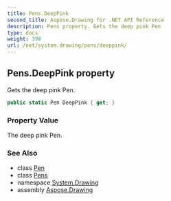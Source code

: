 ```yaml
---
title: Pens.DeepPink
second_title: Aspose.Drawing for .NET API Reference
description: Pens property. Gets the deep pink Pen
type: docs
weight: 390
url: /net/system.drawing/pens/deeppink/
---
```

## Pens.DeepPink property

Gets the deep pink Pen.

```csharp
public static Pen DeepPink { get; }
```

### Property Value

The deep pink Pen.

### See Also

* class [Pen](../../pen/)
* class [Pens](../)
* namespace [System.Drawing](../../pens/)
* assembly [Aspose.Drawing](../../../)


